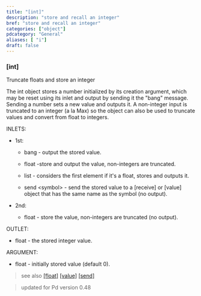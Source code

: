 ```yaml
---
title: "[int]"
description: "store and recall an integer"
bref: "store and recall an integer"
categories: ["object"]
pdcategory: "General"
aliases: [ "i"]
draft: false
---
```


### [int] 

Truncate floats and store an integer

The int object stores a number initialized by its creation argument,  which may be reset using its inlet and output by sending it the "bang" message. Sending a number sets a new value and outputs it. A non-integer input is truncated to an integer (a la Max) so the object can also be used to truncate values and convert from float to integers.



INLETS: 

- 1st: 

  - bang - output the stored value.
  
  - float -store and output the value,  non-integers are truncated.

  - list - considers the first element if it's a float,  stores and outputs it.

  - send &lt;symbol&gt; - send the stored value to a [receive] or [value] object that has the same name as the symbol (no output).


- 2nd: 

  - float - store the value, non-integers are truncated (no output).

OUTLET:

- float - the stored integer value.

ARGUMENT:

- float - initially stored value (default 0).


 
> see also [[float]](../float) [[value]](../value) [[send]](../send-receive)

> updated for Pd version 0.48

